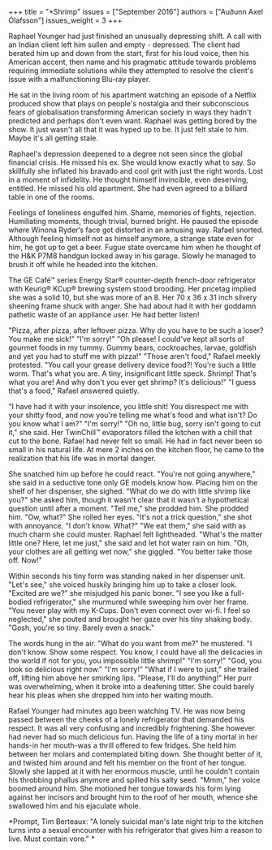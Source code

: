 +++
title = "*Shrimp"
issues = ["September 2016"]
authors = ["Auðunn Axel Ólafsson"]
issues_weight = 3
+++

Raphael Younger had just finished an unusually depressing shift. A call with an Indian client left him sullen and empty - depressed. The client had berated him up and down from the start, first for his loud voice, then his American accent, then name and his pragmatic attitude towards problems requiring immediate solutions while they attempted to resolve the client's issue with a malfunctioning Blu-ray player.

He sat in the living room of his apartment watching an episode of a Netflix produced show that plays on people's nostalgia and their subconscious fears of globalisation transforming American society in ways they hadn't predicted and perhaps don't even want. Raphael was getting bored by the show. It just wasn't all that it was hyped up to be. It just felt stale to him. Maybe it's all getting stale.

Raphael's depression deepened to a degree not seen since the global financial crisis. He missed his ex. She would know exactly what to say. So skillfully she inflated his bravado and cool grit with just the right words. Lost in a moment of infidelity. He thought himself invincible, even deserving, entitled. He missed his old apartment. She had even agreed to a billiard table in one of the rooms.

Feelings of loneliness engulfed him. Shame, memories of fights, rejection. Humiliating moments, though trivial, burned bright. He paused the episode where Winona Ryder‘s face got distorted in an amusing way. Rafael snorted. Although feeling himself not as himself anymore, a strange state even for him, he got up to get a beer. Fugue state overcame him when he thought of the H&K P7M8 handgun locked away in his garage. Slowly he managed to brush it off while he headed into the kitchen.

The GE Café™ series Energy Star® counter-depth french-door refrigerator with Keurig® KCup® brewing system stood brooding. Her pricetag implied she was a solid 10, but she was more of an 8. Her 70 x 36 x 31 inch silvery sheening frame shuck with anger. She had about had it with her goddamn pathetic waste of an appliance user. He had better listen!

"Pizza, after pizza, after leftover pizza. Why do you have to be such a loser? You make me sick!" "I'm sorry!" "Oh please! I could've kept all sorts of gourmet foods in my tummy. Gummy bears, cockroaches, larvae, goldfish and yet you had to stuff me with pizza!" "Those aren't food," Rafael meekly protested. "You call your grease delivery device food?! You're such a little worm. That's what you are. A tiny, insignificant little speck. Shrimp! That's what you are! And why don't you ever get shrimp? It's delicious!" "I guess that's a food," Rafael answered quietly.

"I have had it with your insolence, you little shit! You disrespect me with your shitty food, and now you're telling me what's food and what isn't? Do you know what I am?" "I'm sorry!" "Oh no, little bug, sorry isn't going to cut it," she said. Her TwinChill™ evaporators filled the kitchen with a chill that cut to the bone. Rafael had never felt so small. He had in fact never been so small in his natural life. At mere 2 inches on the kitchen floor, he came to the realization that his life was in mortal danger.

She snatched him up before he could react. "You're not going anywhere," she said in a seductive tone only GE models know how. Placing him on the shelf of her dispenser, she sighed. "What do we do with little shrimp like you?" she asked him, though it wasn't clear that it wasn't a hypothetical question until after a moment. "Tell me," she prodded him. She prodded him. "Ow, what?" She rolled her eyes. "It's not a trick question," she shot with annoyance. "I don't know. What?" "We eat them," she said with as much charm she could muster. Raphael felt lightheaded. "What's the matter little one? Here, let me just," she said and let hot water rain on him. "Oh, your clothes are all getting wet now," she giggled. "You better take those off. Now!"

Within seconds his tiny form was standing naked in her dispenser unit. "Let's see," she voiced huskily bringing him up to take a closer look. "Excited are we?" she misjudged his panic boner. "I see you like a full-bodied refrigerator," she murmured while sweeping him over her frame. "You never play with my K-Cups. Don't even connect over wi-fi. I feel so neglected," she pouted and brought her gaze over his tiny shaking body. "Gosh, you're so tiny. Barely even a snack."

The words hung in the air. "What do you want from me?" he mustered. "I don't know. Show some respect. You know, I could have all the delicacies in the world if not for you, you impossible little shrimp!" "I'm sorry!" "God, you look so delicious right now." "I'm sorry!" "What if I were to just," she trailed off, lifting him above her smirking lips. "Please, I'll do anything!" Her purr was overwhelming, when it broke into a deafening titter. She could barely hear his pleas when she dropped him into her waiting mouth.

Rafael Younger had minutes ago been watching TV. He was now being passed between the cheeks of a lonely refrigerator that demanded his respect. It was all very confusing and incredibly frightening. She however had never had so much delicious fun. Having the life of a tiny mortal in her hands-in her mouth-was a thrill offered to few fridges. She held him between her molars and contemplated biting down. She thought better of it, and twisted him around and felt his member on the front of her tongue. Slowly she lapped at it with her enormous muscle, until he couldn't contain his throbbing phallus anymore and spilled his salty seed. "Mmm," her voice boomed around him. She motioned her tongue towards his form lying against her incisors and brought him to the roof of her mouth, whence she swallowed him and his ejaculate whole.

*Prompt, Tim Berteaux: "A lonely suicidal man's late night trip to the kitchen turns into a sexual encounter with his refrigerator that gives him a reason to live. Must contain vore." *
